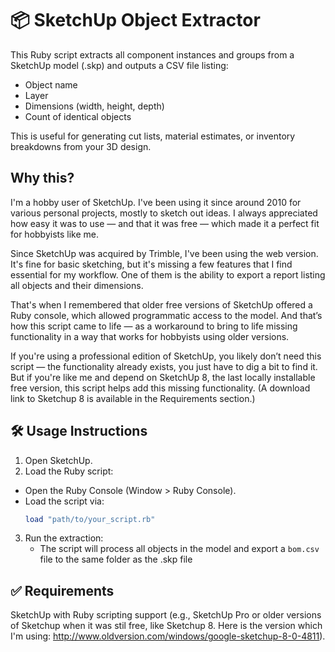 # 📦 SketchUp Object Extractor

This Ruby script extracts all component instances and groups from a SketchUp model (.skp) and outputs a CSV file listing:

- Object name
- Layer
- Dimensions (width, height, depth)
- Count of identical objects

This is useful for generating cut lists, material estimates, or inventory breakdowns from your 3D design.

## Why this? 
I'm a hobby user of SketchUp. I've been using it since around 2010 for various personal projects, mostly to sketch out ideas. I always appreciated how easy it was to use — and that it was free — which made it a perfect fit for hobbyists like me.

Since SketchUp was acquired by Trimble, I've been using the web version. It's fine for basic sketching, but it's missing a few features that I find essential for my workflow. One of them is the ability to export a report listing all objects and their dimensions.

That's when I remembered that older free versions of SketchUp offered a Ruby console, which allowed programmatic access to the model. And that’s how this script came to life — as a workaround to bring to life missing functionality in a way that works for hobbyists using older versions.

If you're using a professional edition of SketchUp, you likely don’t need this script — the functionality already exists, you just have to dig a bit to find it. But if you're like me and depend on SketchUp 8, the last locally installable free version, this script helps add this missing functionality. (A download link to Sketchup 8 is available in the Requirements section.)

## 🛠️ Usage Instructions

1. Open SketchUp.
2. Load the Ruby script:
  - Open the Ruby Console (Window > Ruby Console).
  - Load the script via:
    ```ruby
    load "path/to/your_script.rb"
    ```
3. Run the extraction:
   - The script will process all objects in the model and export a `bom.csv` file to the same folder as the .skp file 

## ✅ Requirements

SketchUp with Ruby scripting support (e.g., SketchUp Pro or older versions of Sketchup when it was stil free, like Sketchup 8. Here is the version which I'm using: http://www.oldversion.com/windows/google-sketchup-8-0-4811).


